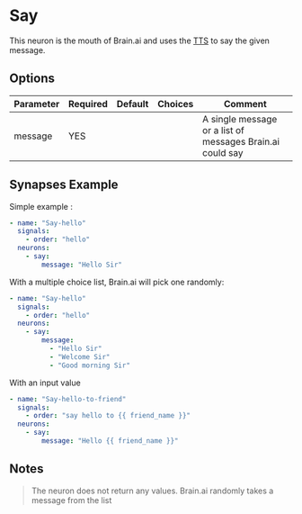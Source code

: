 # Say

This neuron is the mouth of Brain.ai and uses the [TTS](../../Docs/tts.md) to say the given message.

## Options

| Parameter | Required | Default | Choices | Comment                                                    |
|-----------|----------|---------|---------|------------------------------------------------------------|
| message   | YES      |         |         | A single message or a list of messages Brain.ai could say  |

## Synapses Example

Simple example :

```yml
- name: "Say-hello"
  signals:
    - order: "hello"
  neurons:
    - say:
        message: "Hello Sir"     
```

With a multiple choice list, Brain.ai will pick one randomly:

```yml
- name: "Say-hello"
  signals:
    - order: "hello"
  neurons:
    - say:
        message:
          - "Hello Sir"
          - "Welcome Sir"
          - "Good morning Sir"
```

With an input value
```yml
- name: "Say-hello-to-friend"
  signals:
    - order: "say hello to {{ friend_name }}"
  neurons:
    - say:
        message: "Hello {{ friend_name }}"
```

## Notes

> The neuron does not return any values.
> Brain.ai randomly takes a message from the list
